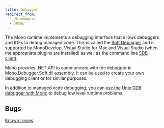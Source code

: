 ```yaml
---
title: Debugger
redirect_from:
  - /Debugger/
  - /MDB/
---
```


The Mono runtime implements a debugging interface that allows debuggers and IDEs to debug managed code. This is called the [Soft Debugger](/docs/advanced/runtime/docs/soft-debugger/) and is supported by MonoDevelop, Visual Studio for Mac and Visual Studio (when the appropriate plugins are installed) as well as the command line [SDB client](https://github.com/mono/sdb).

Mono provides .NET API to communicate with the debugger in Mono.Debugger.Soft.dll assembly. It can be used to create your own debugging client or for similar purposes.

In addition to managed code debugging, you can [use the Unix GDB debugger with Mono](/docs/debug+profile/debug/) to debug low level runtime problems.

Bugs
----

[Known issues](https://github.com/mono/mono/labels/area-Debugger)
